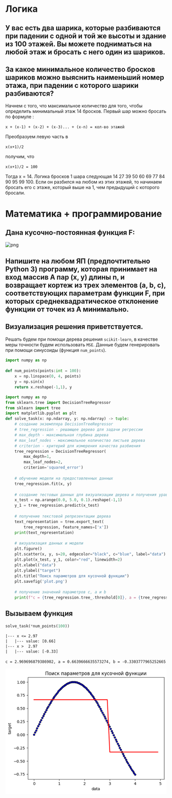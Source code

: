 # Логика

## У вас есть два шарика, которые разбиваются при падении с одной и той же высоты и здание из 100 этажей. Вы можете подниматься на любой этаж и бросать с него один из шариков.
## За какое минимальное количество бросков шариков можно выяснить наименьший номер этажа, при падении с которого шарики разбиваются?

Начнем с того, что максимальное количество для того, чтобы определить минимальный этаж 14 бросков.
Первый шар можно бросать по формуле :

```x + (x-1) + (x-2) + (x-3)... + (x-n) = кол-во этажей```

Преобразуем левую часть в

```x(x+1)/2``` 

получим, что

```x(x+1)/2 = 100```

Тогда x = 14.
Логика бросков 1 шара следующая 14 27 39 50 60 69 77 84 90 95 99 100.
Если он разбился на любом из этих этажей, то начинаем бросать его с этаже, который выше на 1, чем предыдущий с которого бросали.

# Математика + программирование

## Дана кусочно-постоянная функция F: 
![png](README_files/function.png)   
## Напишите на любом ЯП (предпочтительно Python 3) программу, которая принимает на вход массив A пар (x, y) длины n, и возвращает кортеж из трех элементов (a, b, c), соответствующих параметрам функции F, при которых среднеквадратическое отклонение функции от точек из A минимально.
## Визуализация решения приветствуется.

Решать будем при помощи дерева решения ```scikit-learn```, в качестве меры точности будем использовать ```MSE```. Данные будем генерировать при помощи синусоиды (функция ```num_points```). 


```python
import numpy as np

def num_points(points:int = 100):
    x = np.linspace(0, 4, points)
    y = np.sin(x)
    return x.reshape(-1,1), y
```


```python
import numpy as np
from sklearn.tree import DecisionTreeRegressor
from sklearn import tree
import matplotlib.pyplot as plt
def solve_task(x: np.ndarray, y: np.ndarray) -> tuple:
    # создание экземпляра DecisionTreeRegressor
    # tree_regression - решающее дерево для задачи регрессии
    # max_depth - максимальная глубина дерева
    # max_leaf_nodes - максимальное количество листьев дерева
    # criterion - критерий для измерения качества разбиения
    tree_regression = DecisionTreeRegressor(
        max_depth=1,
        max_leaf_nodes=2,
        criterion='squared_error')

    # обучение модели на предоставленных данных
    tree_regression.fit(x, y)

    # создание тестовых данных для визуализации дерева и получения уравнения линейной функции
    x_test = np.arange(0.0, 5.0, 0.1).reshape(-1,1)
    y_1 = tree_regression.predict(x_test)

    # получение текстовой репрезентации дерева
    text_representation = tree.export_text(
        tree_regression, feature_names=['x'])
    print(text_representation)

    # визуализация данных и модели
    plt.figure()
    plt.scatter(x, y, s=20, edgecolor="black", c="blue", label="data")
    plt.plot(x_test, y_1, color="red", linewidth=2)
    plt.xlabel("data")
    plt.ylabel("target")
    plt.title("Поиск параметров для кусочной функции")
    plt.savefig('plot.png')

    # получение значений параметров c, a и b
    print(f"c = {tree_regression.tree_.threshold[0]}, a = {tree_regression.tree_.value[1][0][0]}, b = {tree_regression.tree_.value[2][0][0]}")
```

## Вызываем функция


```python
solve_task(*num_points(100))
```

    |--- x <= 2.97
    |   |--- value: [0.66]
    |--- x >  2.97
    |   |--- value: [-0.33]
    
    c = 2.969696879386902, a = 0.6639666635573274, b = -0.3303777965252665
    


    
![png](README_files/README_5_1.png)
    

